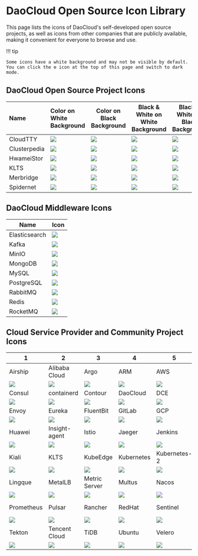 # DaoCloud Open Source Icon Library

This page lists the icons of DaoCloud's self-developed open source projects, as well as icons from other companies that are publicly available, making it convenient for everyone to browse and use.

!!! tip

    Some icons have a white background and may not be visible by default. You can click the ⚙️ icon at the top of this page and switch to dark mode.

## DaoCloud Open Source Project Icons

| Name         | Color on White Background      | Color on Black Background      | Black & White on White Background    | Black & White on Black Background       |
| :----------- | :--------------------------- | ----------- | ------ | ----- |
| CloudTTY     | ![](https://docs.daocloud.io/daocloud-docs-images/docs/en/docs/community/icons/open/Cloudtty.svg)     | ![](https://docs.daocloud.io/daocloud-docs-images/docs/en/docs/community/icons/open/Cloudtty-on-dark-bg.svg)     | ![](https://docs.daocloud.io/daocloud-docs-images/docs/en/docs/community/icons/open/Cloudtty-white.svg)     | ![](https://docs.daocloud.io/daocloud-docs-images/docs/en/docs/community/icons/open/Cloudtty-dark.svg)     |
| Clusterpedia | ![](https://docs.daocloud.io/daocloud-docs-images/docs/en/docs/community/icons/open/Clusterpedia.svg) | ![](https://docs.daocloud.io/daocloud-docs-images/docs/en/docs/community/icons/open/Clusterpedia-on-dark-bg.svg) | ![](https://docs.daocloud.io/daocloud-docs-images/docs/en/docs/community/icons/open/Clusterpedia-white.svg) | ![](https://docs.daocloud.io/daocloud-docs-images/docs/en/docs/community/icons/open/Clusterpedia-dark.svg) |
| HwameiStor   | ![](https://docs.daocloud.io/daocloud-docs-images/docs/en/docs/community/icons/open/hwameistor.svg)   | ![](https://docs.daocloud.io/daocloud-docs-images/docs/en/docs/community/icons/open/hwameistor-on-dark-bg.svg)   | ![](https://docs.daocloud.io/daocloud-docs-images/docs/en/docs/community/icons/open/hwameistor-white.svg)   | ![](https://docs.daocloud.io/daocloud-docs-images/docs/en/docs/community/icons/open/hwameistor-dark.svg)   |
| KLTS         | ![](https://docs.daocloud.io/daocloud-docs-images/docs/en/docs/community/icons/open/KLTS-DC.svg)      | ![](https://docs.daocloud.io/daocloud-docs-images/docs/en/docs/community/icons/open/KLTS-DC-on-dark-bg.svg)      | ![](https://docs.daocloud.io/daocloud-docs-images/docs/en/docs/community/icons/open/KLTS-DC-white.svg)      | ![](https://docs.daocloud.io/daocloud-docs-images/docs/en/docs/community/icons/open/KLTS-DC-dark.svg)      |
| Merbridge    | ![](https://docs.daocloud.io/daocloud-docs-images/docs/en/docs/community/icons/open/Merbridge.svg)    | ![](https://docs.daocloud.io/daocloud-docs-images/docs/en/docs/community/icons/open/Merbridge-on-dark-bg.svg)    | ![](https://docs.daocloud.io/daocloud-docs-images/docs/en/docs/community/icons/open/Merbridge-white.svg)    | ![](https://docs.daocloud.io/daocloud-docs-images/docs/en/docs/community/icons/open/Merbridge-dark.svg)    |
| Spidernet    | ![](https://docs.daocloud.io/daocloud-docs-images/docs/en/docs/community/icons/open/Spidernet.svg)    | ![](https://docs.daocloud.io/daocloud-docs-images/docs/en/docs/community/icons/open/Spidernet-on-dark-bg.svg)    | ![](https://docs.daocloud.io/daocloud-docs-images/docs/en/docs/community/icons/open/Spidernet-white.svg)    | ![](https://docs.daocloud.io/daocloud-docs-images/docs/en/docs/community/icons/open/Spidernet-dark.svg)    |

## DaoCloud Middleware Icons

| Name          | Icon                            |
| ------------- | --- |
| Elasticsearch | ![](https://docs.daocloud.io/daocloud-docs-images/docs/en/docs/community/icons/mcamel/elasticserach.svg) |
| Kafka         | ![](https://docs.daocloud.io/daocloud-docs-images/docs/en/docs/community/icons/mcamel/kafka.svg)         |
| MinIO         | ![](https://docs.daocloud.io/daocloud-docs-images/docs/en/docs/community/icons/mcamel/minio.svg)         |
| MongoDB       | ![](https://docs.daocloud.io/daocloud-docs-images/docs/en/docs/community/icons/mcamel/MongoDB.svg)       |
| MySQL         | ![](https://docs.daocloud.io/daocloud-docs-images/docs/en/docs/community/icons/mcamel/mysql.svg)         |
| PostgreSQL    | ![](https://docs.daocloud.io/daocloud-docs-images/docs/en/docs/community/icons/mcamel/postgresql.svg)    |
| RabbitMQ      | ![](https://docs.daocloud.io/daocloud-docs-images/docs/en/docs/community/icons/mcamel/rabbitmq.svg)      |
| Redis         | ![](https://docs.daocloud.io/daocloud-docs-images/docs/en/docs/community/icons/mcamel/redis.svg)         |
| RocketMQ      | ![](https://docs.daocloud.io/daocloud-docs-images/docs/en/docs/community/icons/mcamel/rocketmq.svg)      |

## Cloud Service Provider and Community Project Icons

| 1   | 2   | 3   | 4   | 5   | 6   | 7   | 8   |
| --- | --- | --- | --- | --- | --- | --- | --- |
| Airship   | Alibaba Cloud             | Argo            | ARM       | AWS         | Azure           | CentOS        | Cilium   |
| ![](https://docs.daocloud.io/daocloud-docs-images/docs/en/docs/community/icons/providers/airship.svg)    | ![](https://docs.daocloud.io/daocloud-docs-images/docs/en/docs/community/icons/providers/aliyun.svg)              | ![](https://docs.daocloud.io/daocloud-docs-images/docs/en/docs/community/icons/providers/argo.svg)             | ![](https://docs.daocloud.io/daocloud-docs-images/docs/en/docs/community/icons/providers/arm.svg)        | ![](https://docs.daocloud.io/daocloud-docs-images/docs/en/docs/community/icons/providers/aws.svg)          | ![](https://docs.daocloud.io/daocloud-docs-images/docs/en/docs/community/icons/providers/azure.svg)            | ![](https://docs.daocloud.io/daocloud-docs-images/docs/en/docs/community/icons/providers/centos.svg)         | ![](https://docs.daocloud.io/daocloud-docs-images/docs/en/docs/community/icons/providers/cilium.svg)    |
| Consul    | containerd         | Contour         | DaoCloud  | DCE         | Debian          | Docker        | Dubbo    |
| ![](https://docs.daocloud.io/daocloud-docs-images/docs/en/docs/community/icons/providers/consul.svg)     | ![](https://docs.daocloud.io/daocloud-docs-images/docs/en/docs/community/icons/providers/containerd.svg)          | ![](https://docs.daocloud.io/daocloud-docs-images/docs/en/docs/community/icons/providers/contour.svg)          | ![](https://docs.daocloud.io/daocloud-docs-images/docs/en/docs/community/icons/providers/daocloud.svg)   | ![](https://docs.daocloud.io/daocloud-docs-images/docs/en/docs/community/icons/providers/dce.svg)          | ![](https://docs.daocloud.io/daocloud-docs-images/docs/en/docs/community/icons/providers/debian.svg)           | ![](https://docs.daocloud.io/daocloud-docs-images/docs/en/docs/community/icons/providers/docker.svg)         | ![](https://docs.daocloud.io/daocloud-docs-images/docs/en/docs/community/icons/providers/dubbo.svg)     |
| Envoy     | Eureka             | FluentBit       | GitLab    | GCP         | Grafana         | Harbor        | Helm     |
| ![](https://docs.daocloud.io/daocloud-docs-images/docs/en/docs/community/icons/providers/envoy.svg)      | ![](https://docs.daocloud.io/daocloud-docs-images/docs/en/docs/community/icons/providers/eureka.svg)              | ![](https://docs.daocloud.io/daocloud-docs-images/docs/en/docs/community/icons/providers/fluentbit.svg)        | ![](https://docs.daocloud.io/daocloud-docs-images/docs/en/docs/community/icons/providers/gitlab.svg)     | ![](https://docs.daocloud.io/daocloud-docs-images/docs/en/docs/community/icons/providers/google-cloud.svg) | ![](https://docs.daocloud.io/daocloud-docs-images/docs/en/docs/community/icons/providers/grafana.svg)          | ![](https://docs.daocloud.io/daocloud-docs-images/docs/en/docs/community/icons/providers/harbor.svg)         | ![](https://docs.daocloud.io/daocloud-docs-images/docs/en/docs/community/icons/providers/helm.svg)      |
| Huawei      | Insight-agent      | Istio           | Jaeger    | Jenkins     | Jfrog           | Jira          | Karmada  |
| ![](https://docs.daocloud.io/daocloud-docs-images/docs/en/docs/community/icons/providers/huawei.svg)     | ![](https://docs.daocloud.io/daocloud-docs-images/docs/en/docs/community/icons/providers/insight-agent-green.svg) | ![](https://docs.daocloud.io/daocloud-docs-images/docs/en/docs/community/icons/providers/istio.svg)            | ![](https://docs.daocloud.io/daocloud-docs-images/docs/en/docs/community/icons/providers/jaeger.svg)     | ![](https://docs.daocloud.io/daocloud-docs-images/docs/en/docs/community/icons/providers/jenkins.svg)      | ![](https://docs.daocloud.io/daocloud-docs-images/docs/en/docs/community/icons/providers/jfrog.svg)            | ![](https://docs.daocloud.io/daocloud-docs-images/docs/en/docs/community/icons/providers/jira.svg)          | ![](https://docs.daocloud.io/daocloud-docs-images/docs/en/docs/community/icons/providers/karmada.svg)   |
| Kiali     | KLTS               | KubeEdge        | Kubernetes                      | Kubernetes-2       | Kubespray       | Kylin mini    | Kylin    |
| ![](https://docs.daocloud.io/daocloud-docs-images/docs/en/docs/community/icons/providers/kiali.svg)      | ![](https://docs.daocloud.io/daocloud-docs-images/docs/en/docs/community/icons/providers/klts.svg)                | ![](https://docs.daocloud.io/daocloud-docs-images/docs/en/docs/community/icons/providers/kubeedge.svg)         | ![](https://docs.daocloud.io/daocloud-docs-images/docs/en/docs/community/icons/providers/kubernetes-2.svg) | ![](https://docs.daocloud.io/daocloud-docs-images/docs/en/docs/community/icons/providers/kubernetes.svg) | ![](https://docs.daocloud.io/daocloud-docs-images/docs/en/docs/community/icons/providers/kubespray.svg)        | ![](https://docs.daocloud.io/daocloud-docs-images/docs/en/docs/community/icons/providers/kylin-mini.svg)     | ![](https://docs.daocloud.io/daocloud-docs-images/docs/en/docs/community/icons/providers/kylin.svg)     |
| Lingque      | MetalLB            | Metric Server   | Multus    | Nacos       | Nginx           | OTel          | Openshift                      |
| ![](https://docs.daocloud.io/daocloud-docs-images/docs/en/docs/community/icons/providers/lingque.svg)    | ![](https://docs.daocloud.io/daocloud-docs-images/docs/en/docs/community/icons/providers/metal-lb.svg)            | ![](https://docs.daocloud.io/daocloud-docs-images/docs/en/docs/community/icons/providers/victoria-metrics.svg) | ![](https://docs.daocloud.io/daocloud-docs-images/docs/en/docs/community/icons/providers/multus.svg)     | ![](https://docs.daocloud.io/daocloud-docs-images/docs/en/docs/community/icons/providers/nacos.svg)        | ![](https://docs.daocloud.io/daocloud-docs-images/docs/en/docs/community/icons/providers/nginx.svg)            | ![](https://docs.daocloud.io/daocloud-docs-images/docs/en/docs/community/icons/providers/open-telemetry.svg) | ![](https://docs.daocloud.io/daocloud-docs-images/docs/en/docs/community/icons/providers/openshift.svg) |
| Prometheus                      | Pulsar             | Rancher         | RedHat    | Sentinel    | Spring Cloud    | Submariner    | Tanzu    |
| ![](https://docs.daocloud.io/daocloud-docs-images/docs/en/docs/community/icons/providers/prometheus.svg) | ![](https://docs.daocloud.io/daocloud-docs-images/docs/en/docs/community/icons/providers/pulsar.svg)              | ![](https://docs.daocloud.io/daocloud-docs-images/docs/en/docs/community/icons/providers/rancher.svg)          | ![](https://docs.daocloud.io/daocloud-docs-images/docs/en/docs/community/icons/providers/redhat.svg)     | ![](https://docs.daocloud.io/daocloud-docs-images/docs/en/docs/community/icons/providers/sentinel.svg)     | ![](https://docs.daocloud.io/daocloud-docs-images/docs/en/docs/community/icons/providers/spring-cloud.svg)     | ![](https://docs.daocloud.io/daocloud-docs-images/docs/en/docs/community/icons/providers/submariner.svg)     | ![](https://docs.daocloud.io/daocloud-docs-images/docs/en/docs/community/icons/providers/tanzu.svg)     |
| Tekton    | Tencent Cloud             | TiDB            | Ubuntu    | Velero      | Victoria metrics                      | Zookeeper     |          |
| ![](https://docs.daocloud.io/daocloud-docs-images/docs/en/docs/community/icons/providers/tekton.svg)     | ![](https://docs.daocloud.io/daocloud-docs-images/docs/en/docs/community/icons/providers/tencent-cloud.svg)       | ![](https://docs.daocloud.io/daocloud-docs-images/docs/en/docs/community/icons/providers/tidb.svg)             | ![](https://docs.daocloud.io/daocloud-docs-images/docs/en/docs/community/icons/providers/ubuntu.svg)     | ![](https://docs.daocloud.io/daocloud-docs-images/docs/en/docs/community/icons/providers/velero.svg)       | ![](https://docs.daocloud.io/daocloud-docs-images/docs/en/docs/community/icons/providers/victoria-metrics.svg) | ![](https://docs.daocloud.io/daocloud-docs-images/docs/en/docs/community/icons/providers/zookeeper.svg)      |          |
